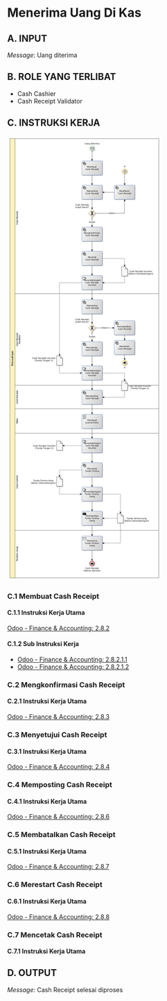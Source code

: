 # Menerima Uang Di Kas

## <a name="input">A. INPUT</a>

*Message*: Uang diterima

## <a name="role">B. ROLE YANG TERLIBAT</a>

* Cash Cashier
* Cash Receipt Validator

## <a name="instruksi">C. INSTRUKSI KERJA</a>

![](../img/penerimaan-kas.png)

### C.1 Membuat Cash Receipt

#### C.1.1 Instruksi Kerja Utama

[Odoo - Finance & Accounting: 2.8.2](https://open-synergy.github.io/mdbook-fa/transaksi/cash-receipt/membuat.html)

#### C.1.2 Sub Instruksi Kerja

* [Odoo - Finance & Accounting: 2.8.2.1.1](https://open-synergy.github.io/mdbook-fa/transaksi/cash-receipt/membuat-detail-import.html)
* [Odoo - Finance & Accounting: 2.8.2.1.2](https://open-synergy.github.io/mdbook-fa/transaksi/cash-receipt/membuat-detail-manual.html)

### C.2 Mengkonfirmasi Cash Receipt

#### C.2.1 Instruksi Kerja Utama

[Odoo - Finance & Accounting: 2.8.3](https://open-synergy.github.io/mdbook-fa/transaksi/cash-receipt/konfirmasi.html)

### C.3 Menyetujui Cash Receipt

#### C.3.1 Instruksi Kerja Utama

[Odoo - Finance & Accounting: 2.8.4](https://open-synergy.github.io/mdbook-fa/transaksi/cash-receipt/approve.html)

### C.4 Memposting Cash Receipt

#### C.4.1 Instruksi Kerja Utama

[Odoo - Finance & Accounting: 2.8.6](https://open-synergy.github.io/mdbook-fa/transaksi/cash-receipt/post.html)

### C.5 Membatalkan Cash Receipt

#### C.5.1 Instruksi Kerja Utama

[Odoo - Finance & Accounting: 2.8.7](https://open-synergy.github.io/mdbook-fa/transaksi/cash-receipt/batal.html)

### C.6 Merestart Cash Receipt

#### C.6.1 Instruksi Kerja Utama

[Odoo - Finance & Accounting: 2.8.8](https://open-synergy.github.io/mdbook-fa/transaksi/cash-receipt/restart.html)

### C.7 Mencetak Cash Receipt

#### C.7.1 Instruksi Kerja Utama

## <a name="output">D. OUTPUT</output>

*Message*: Cash Receipt selesai diproses

